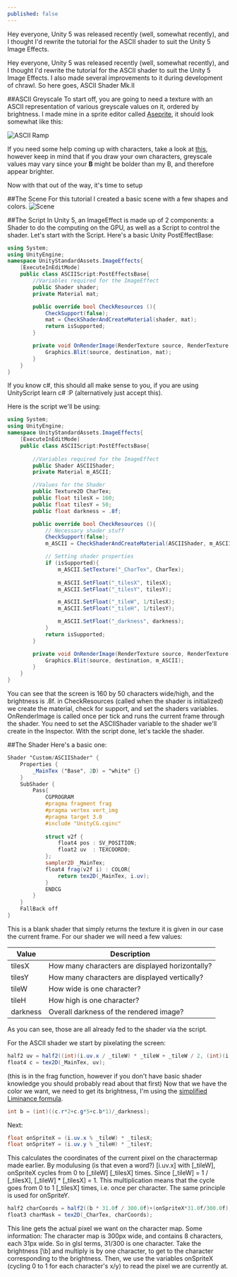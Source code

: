 ```yaml
---
published: false
---
```




Hey everyone, Unity 5 was released recently (well, somewhat recently), and I thought I'd rewrite the tutorial for the ASCII shader to suit the Unity 5 Image Effects.

<!--excerpt-->

Hey everyone, Unity 5 was released recently (well, somewhat recently), and I thought I'd rewrite the tutorial for the ASCII shader to suit the Unity 5 Image Effects. I also made several improvements to it during development of chrawl. So here goes, ASCII Shader Mk.II

##ASCII Greyscale
To start off, you are going to need a texture with an ASCII representation of various greyscale values on it, ordered by brightness. I made mine in a sprite editor called [Aseprite](http://aseprite.org/), it should look somewhat like this:

![ASCII Ramp](http://imgur.com/a/sDF8S#oIYVhJj)

If you need some help coming up with characters, take a look at [this](http://paulbourke.net/dataformats/asciiart/), however keep in mind that if you draw your own characters, greyscale values may vary since your **B** might be bolder than my B, and therefore appear brighter.

Now with that out of the way, it's time to setup 

##The Scene
For this tutorial I created a basic scene with a few shapes and colors.
![Scene](http://imgur.com/a/sDF8S#kOJy7J4)

##The Script
In Unity 5, an ImageEffect is made up of 2 components: a Shader to do the computing on the GPU, as well as a Script to control the shader. Let's start with the Script. Here's a basic Unity PostEffectBase: 

```c#
using System;
using UnityEngine;
namespace UnityStandardAssets.ImageEffects{
	[ExecuteInEditMode]
	public class ASCIIScript:PostEffectsBase{
		//Variables required for the ImageEffect
		public Shader shader;
		private Material mat;

		public override bool CheckResources (){
            CheckSupport(false);
            mat = CheckShaderAndCreateMaterial(shader, mat);
            return isSupported;
        }

		private void OnRenderImage(RenderTexture source, RenderTexture destination){
			Graphics.Blit(source, destination, mat);
		}
	}
}
```
If you know c#, this should all make sense to you, if you are using UnityScript learn c# :P (alternatively just accept this).

Here is the script we'll be using:
```c#
using System;
using UnityEngine;
namespace UnityStandardAssets.ImageEffects{
	[ExecuteInEditMode]
	public class ASCIIScript:PostEffectsBase{
		
		//Variables required for the ImageEffect
		public Shader ASCIIShader;
		private Material m_ASCII;

		//Values for the Shader
		public Texture2D CharTex;
		public float tilesX = 160;
		public float tilesY = 50;
		public float darkness = .8f;

		public override bool CheckResources (){
			// Necessary shader stuff
            CheckSupport(false);
            m_ASCII = CheckShaderAndCreateMaterial(ASCIIShader, m_ASCII);

            // Setting shader properties
            if (isSupported){
				m_ASCII.SetTexture("_CharTex", CharTex);
				
				m_ASCII.SetFloat("_tilesX", tilesX);
				m_ASCII.SetFloat("_tilesY", tilesY);

				m_ASCII.SetFloat("_tileW", 1/tilesX);
				m_ASCII.SetFloat("_tileH", 1/tilesY);

				m_ASCII.SetFloat("_darkness", darkness);
            }
            return isSupported;
        }

		private void OnRenderImage(RenderTexture source, RenderTexture destination){
			Graphics.Blit(source, destination, m_ASCII);
		}
	}
}
```

You can see that the screen is 160 by 50 characters wide/high, and the brightness is .8f. in CheckResources (called when the shader is initialized) we create the material, check for support, and set the shaders variables. OnRenderImage is called once per tick and runs the current frame through the shader. You need to set the ASCIIShader variable to the shader we'll create in the Inspector. With the script done, let's tackle the shader.

##The Shader
Here's a basic one:

```glsl
Shader "Custom/ASCIIShader" {
    Properties {
        _MainTex ("Base", 2D) = "white" {}
    }
    SubShader {
        Pass{
            CGPROGRAM
            #pragma fragment frag
            #pragma vertex vert_img
            #pragma target 3.0
            #include "UnityCG.cginc"
    
            struct v2f {
                float4 pos : SV_POSITION;
                float2 uv  : TEXCOORD0;
            };
            sampler2D _MainTex;
            float4 frag(v2f i) : COLOR{
            	return tex2D(_MainTex, i.uv);
            }
            ENDCG
        }
    }
    FallBack off
}
```

This is a blank shader that simply returns the texture it is given in our case the current frame. For our shader we will need a few values:

|Value   |Description                                    |
|--------|---------------------------------------------- |
|tilesX  |How many characters are displayed horizontally?|
|tilesY  |How many characters are displayed vertically?  |
|tileW   |How wide is one character?                     |
|tileH   |How high is one character?                     |
|darkness|Overall darkness of the rendered image?        | 

As you can see, those are all already fed to the shader via the script.

For the ASCII shader we start by pixelating the screen:
```glsl
half2 uv = half2((int)(i.uv.x / _tileW) * _tileW + _tileW / 2, (int)(i.uv.y / _tileH) * _tileH + _tileH / 2);
float4 c = tex2D(_MainTex, uv);
```
(this is in the frag function, however if you don't have basic shader knowledge you should probably read about that first)
Now that we have the color we want, we need to get its brightness, I'm using the [simplified Liminance formula](http://stackoverflow.com/questions/596216/formula-to-determine-brightness-of-rgb-color).
```glsl
int b = (int)((c.r*2+c.g*5+c.b*1)/_darkness);
``` 
Next:
```glsl
float onSpriteX = (i.uv.x % _tileW) * _tilesX;
float onSpriteY = (i.uv.y % _tileH) * _tilesY;
```
This calculates the coordinates of the current pixel on the charactermap made earlier. By modulusing (is that even a word?) [i.uv.x] with [\_tileW], onSpriteX cycles from 0 to [\_tileW] [\_tilesX] times. Since [\_tileW] = 1 / [\_tilesX], [\_tileW] * [\_tilesX] = 1. This multiplication means that the cycle goes from 0 to 1 [\_tilesX] times, i.e. once per character. The same principle is used for onSpriteY. 

```glsl
half2 charCoords = half2((b * 31.0f / 300.0f)+(onSpriteX*31.0f/300.0f), (onSpriteY));
float3 charMask = tex2D(_CharTex, charCoords);
```

This line gets the actual pixel we want on the character map. Some information: The character map is 300px wide, and contains 8 characters, each 31px wide. So in glsl terms, 31/300 is one character. Take the brightness [\b] and multiply is by one character, to get to the character corresponding to the brightness. Then, we use the variables onSpriteX (cycling 0 to 1 for each character's x/y) to read the pixel we are currently at.


